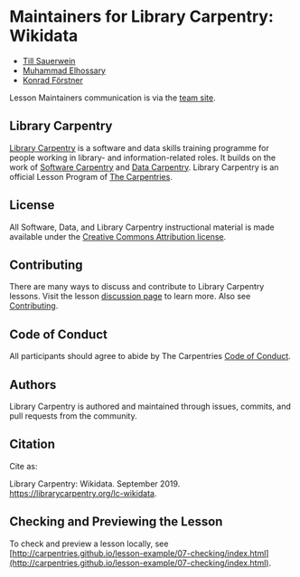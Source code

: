# Maintainers for Library Carpentry: Wikidata

- [Till Sauerwein](https://github.com/Tillsa)
- [Muhammad Elhossary](https://github.com/elhossary)
- [Konrad Förstner](https://github.com/konrad)

Lesson Maintainers communication is via the [team site](https://github.com/orgs/LibraryCarpentry/teams/lc-wikidata).

## Library Carpentry

[Library Carpentry](https://librarycarpentry.org) is a software and data skills training programme for people working in library- and information-related roles. It builds on the work of [Software Carpentry](http://software-carpentry.org/) and [Data Carpentry](http://www.datacarpentry.org/). Library Carpentry is an official Lesson Program of [The Carpentries](https://carpentries.org/).

## License

All Software, Data, and Library Carpentry instructional material is made available under the [Creative Commons Attribution
license](https://github.com/LibraryCarpentry/lc-wikidata/blob/gh-pages/LICENSE.md).

## Contributing

There are many ways to discuss and contribute to Library Carpentry lessons. Visit the lesson [discussion page](https://librarycarpentry.org/lc-wikidata/discuss/index.html) to learn more. Also see [Contributing](https://github.com/LibraryCarpentry/lc-wikidata/blob/gh-pages/CONTRIBUTING.md).

## Code of Conduct

All participants should agree to abide by The Carpentries [Code of Conduct](https://docs.carpentries.org/topic_folders/policies/code-of-conduct.html).

## Authors

Library Carpentry is authored and maintained through issues, commits, and pull requests from the community.

## Citation

Cite as:

Library Carpentry: Wikidata. September 2019. https://librarycarpentry.org/lc-wikidata.

## Checking and Previewing the Lesson

To check and preview a lesson locally, see [http://carpentries.github.io/lesson-example/07-checking/index.html](http://carpentries.github.io/lesson-example/07-checking/index.html).
